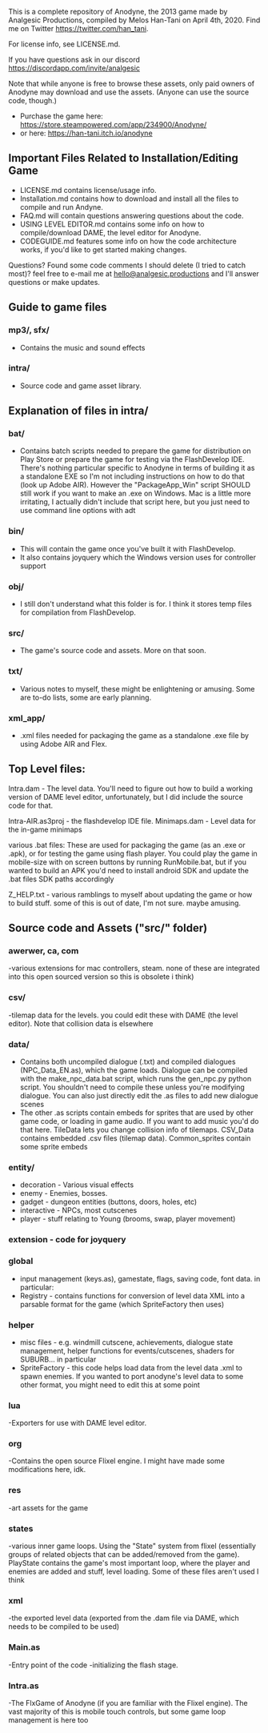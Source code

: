 This is a complete repository of Anodyne, the 2013 game made by Analgesic Productions, compiled by Melos Han-Tani on April 4th, 2020. Find me on Twitter https://twitter.com/han_tani. 

For license info, see LICENSE.md.

If you have questions ask in our discord https://discordapp.com/invite/analgesic

Note that while anyone is free to browse these assets, only paid owners of Anodyne may download and use the assets. (Anyone can use the source code, though.)

- Purchase the game here: https://store.steampowered.com/app/234900/Anodyne/
- or here: https://han-tani.itch.io/anodyne

Important Files Related to Installation/Editing Game
-------------
- LICENSE.md contains license/usage info.
- Installation.md contains how to download and install all the files to compile and run Andyne.
- FAQ.md will contain questions answering questions about the code.
- USING LEVEL EDITOR.md contains some info on how to compile/download DAME, the level editor for Anodyne.
- CODEGUIDE.md features some info on how the code architecture works, if you'd like to get started making changes.

Questions? Found some code comments I should delete (I tried to catch most)? feel free to e-mail me at hello@analgesic.productions and I'll answer questions or make updates.

Guide to game files
------------

### mp3/, sfx/
- Contains the music and sound effects

### intra/
- Source code and game asset library.

Explanation of files in intra/
--------------------

### bat/
- Contains batch scripts needed to prepare the game for distribution on Play Store or prepare the game for testing via the FlashDevelop IDE. There's nothing particular specific to Anodyne in terms of building it as a standalone EXE so I'm not including instructions on how to do that (look up Adobe AIR). However the "PackageApp_Win" script SHOULD still work if you want to make an .exe on Windows. Mac is a little more irritating, I actually didn't include that script here, but you just need to use command line options with adt

###  bin/ 
- This will contain the game once you've built it with FlashDevelop.
- It also contains joyquery which the Windows version uses for controller support

### obj/
- I still don't understand what this folder is for. I think it stores temp files for compilation from FlashDevelop.

### src/
- The game's source code and assets. More on that soon.

###  txt/
- Various notes to myself, these might be enlightening or amusing. Some are to-do lists, some are early planning.

### xml_app/
- .xml files needed for packaging the game as a standalone .exe file by using Adobe AIR and Flex.



Top Level files:
-----------

Intra.dam - The level data. You'll need to figure out how to build a working version of DAME level editor, unfortunately, but I did include the source code for that.

Intra-AIR.as3proj - the flashdevelop IDE file.
Minimaps.dam - Level data for the in-game minimaps

various .bat files: These are used for packaging the game (as an .exe or .apk), or for testing the game using flash player. You could play the game in mobile-size with on screen buttons by running RunMobile.bat, but if you wanted to build an APK you'd need to install android SDK and update the .bat files SDK paths accordingly

Z_HELP.txt  - various ramblings to myself about updating the game or how to build stuff. some of this is out of date, I'm not sure. maybe amusing.

Source code and Assets ("src/" folder)
--------------

### awerwer, ca, com 
-various extensions for mac controllers, steam. none of these are integrated into this open sourced version so this is obsolete i think)

### csv/
-tilemap data for the levels. you could edit these with DAME (the level editor). Note that collision data is elsewhere

### data/
- Contains both uncompiled dialogue (.txt) and compiled dialogues (NPC_Data_EN.as), which the game loads. Dialogue can be compiled with the make_npc_data.bat script, which runs the gen_npc.py python script. You shouldn't need to compile these unless you're modifying dialogue. You can also just directly edit the .as files to add new dialogue scenes
- The other .as scripts contain embeds for sprites that are used by other game code, or loading in game audio. If you want to add music you'd do that here. TileData lets you change collision info of tilemaps. CSV_Data contains embedded .csv files (tilemap data). Common_sprites contain some sprite embeds

### entity/
- decoration -  Various visual effects
- enemy - Enemies, bosses.
- gadget - dungeon entities (buttons, doors, holes, etc)
- interactive - NPCs, most cutscenes
- player - stuff relating to Young (brooms, swap, player movement)

### extension - code for joyquery

### global
- input management (keys.as), gamestate, flags, saving code, font data. in particular:
- Registry - contains functions for conversion of level data XML into a parsable format for the game (which SpriteFactory then uses)

### helper 
- misc files - e.g. windmill cutscene, achievements, dialogue state management, helper functions for events/cutscenes, shaders for SUBURB... in particular
- SpriteFactory - this code helps load data from the level data .xml to spawn enemies. If you wanted to port anodyne's level data to some other format, you might need to edit this at some point

### lua 
-Exporters for use with DAME level editor.

### org
-Contains the open source Flixel engine. I might have made some modifications here, idk.

### res 
-art assets for the game

### states 
-various inner game loops. Using the "State" system from flixel (essentially groups of related objects that can be added/removed from the game). PlayState contains the game's most important loop, where the player and enemies are added and stuff, level loading. Some of these files aren't used I think

### xml 
-the exported level data (exported from the .dam file via DAME, which needs to be compiled to be used)

### Main.as 
-Entry point of the code -initializing the flash stage.

### Intra.as 
-The FlxGame of Anodyne (if you are familiar with the Flixel engine). The vast majority of this is mobile touch controls, but some game loop management is here too





